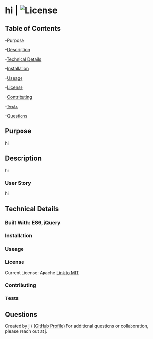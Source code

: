 
  
  # hi  |   ![License](https://img.shields.io/badge/license-Apache-yellow.svg)

  ## Table of Contents
  -[Purpose](#purpose)

  -[Description](#description)

  -[Technical Details](#technical-details)

  -[Installation](#installation)

  -[Useage](#useage)

  -[License](#license)

  -[Contributing](#contributing)

  -[Tests](#tests)

  -[Questions](#questions)


  ## Purpose
  hi

  ## Description
  hi

  ### User Story
  hi

  ## Technical Details
  ### Built With: ES6, jQuery


  ### Installation
  

  ### Useage
  

  ### License
  
  Current License: Apache
  [Link to MIT](https://opensource.org/licenses/Apache)
  

  ### Contributing
  

  ### Tests
  

  ## Questions
  Created by j / [(GitHub Profile)](https://github.com/j)
  For additional questions or collaboration, please reach out at j.

